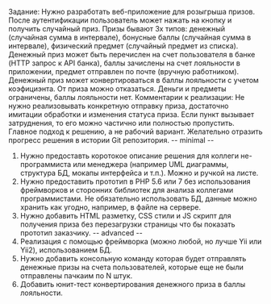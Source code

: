Задание:
Нужно разработать веб-приложение для розыгрыша призов. После аутентификации
пользователь может нажать на кнопку и получить случайный приз. Призы бывают 3х
типов: денежный (случайная сумма в интервале), бонусные баллы (случайная сумма в
интервале), физический предмет (случайный предмет из списка). Денежный приз может
быть перечислен на счет пользователя в банке (HTTP запрос к API банка), баллы
зачислены на счет лояльности в приложении, предмет отправлен по почте (вручную
работником). Денежный приз может конвертироваться в баллы лояльности с учетом
коэфициэнта. От приза можно отказаться. Деньги и предметы ограничены, баллы
лояльности нет.
Комментарии к реализации:
Не нужно реализовывать конкретную отправку приза, достаточно имитации обработки и
изменения статуса приза.
Если пункт вызывает затруднения, то его можно частично или полностью пропустить.
Главное подход к решению, а не рабочий вариант.
Желательно отразить прогресс решения в истории Git репозитория.
-- minimal --
1. Нужно предоставть коротокое описание решения для коллеги не-программиста или
менеджера (например UML диаграммы, структура БД, мокапы интерфейса и т.п.). Можно
и ручкой на листе.
2. Нужно предоставить прототип в PHP 5.6 или 7 без использования фреймворков и
сторонних библиотек для анализа коллегами программистами. Не обязательно
использовать БД, данные можно хранить как угодно, например, в файле на сервере.
3. Нужно добавить HTML разметку, CSS стили и JS скрипт для получения приза без
перезагрузки страницы что бы показать прототип заказчику.
-- advanced --
4. Реализация с помощью фреймворка (можно любой, но лучше Yii или Yii2),
использованием БД.
5. Нужно добавить консольную команду которая будет отправлять денежные призы на
счета пользователей, которые еще не были отправлены пачкаим по N штук.
6. Добавить юнит-тест конвертирования денежного приза в баллы лояльности.
